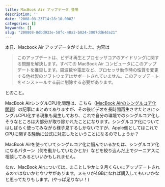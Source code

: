 ```yaml
---
title: MacBook Air アップデータ 登場
description: ''
date: '2008-08-23T14:28:10.000Z'
categories: []
keywords: []
slug: "200808-8dbd933e-58fc-48a2-b024-3007dd64da21"
---
```

本日、Macbook Air アップデータがでました。内容は

> このアップデートは、ビデオ再生とプロセッサコアのアイドリングに関する問題を解決します。すべての MacBook Air コンピュータにこのアップデートを推奨します。周波数や電圧など、プロセッサ動作時の性質を変更する他社製のソフトウェアはサポートされていません。このアップデートをインストールする前に削除する必要があります。

とのこと。

MacBook AirシングルCPU化問題は、こちら（[MacBook Airのシングルコア化問題](http://blog.qli.jp/2008/07/macbook-air-d18.html)）の記事にまとめてありますが、その後ビデオを長時間再生させたときにシングルCPU化する現象も発生しており、これで自分の環境でのシングルコア化しそうなところは大部分が取り除かれたことになります。シングルコア化についてはしばらく使ってみながら様子見するしかないですが、Apple側としてはこれでCPUに関する騒動に公式に対応したということになるのでしょうか？

MacBook Airを使っていてシングルコア化に悩んでいるかたは、シングルコア化になるパターン（何を動かしていたかとか）などを絞り込んだ上でジーニアスに相談してみるといいかもしれません。

なお、MacBook Airについては、まことしやかに９月くらいにアップデートされるのではないかとウワサがあります。メモリが4GBになれば購入してもいいかなと思ってたりもします。(やっぱ足りない！)